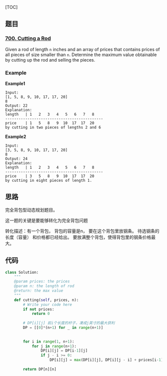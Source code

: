 [TOC]

## 题目

### [700. Cutting a Rod](https://www.lintcode.com/problem/cutting-a-rod/description)

Given a rod of length `n` inches and an array of prices that contains prices of all pieces of size smaller than `n`. Determine the maximum value obtainable by cutting up the rod and selling the pieces.

### Example

**Example1**

```
Input:
[1, 5, 8, 9, 10, 17, 17, 20]
8
Output: 22
Explanation:
length   | 1   2   3   4   5   6   7   8  
--------------------------------------------
price    | 1   5   8   9  10  17  17  20
by cutting in two pieces of lengths 2 and 6
```

**Example2**

```
Input:
[3, 5, 8, 9, 10, 17, 17, 20]
8
Output: 24
Explanation:
length   | 1   2   3   4   5   6   7   8  
--------------------------------------------
price    | 3   5   8   9  10  17  17  20
by cutting in eight pieces of length 1.
```

## 思路

完全背包型动态规划题目。

这一题的关键是要能够转化为完全背包问题

转化描述：有一个背包， 背包的容量是n， 要在这个背包里放钢条。 待选钢条的长度（容量） 和价格都已经给出。 要放满整个背包，使得背包里的钢条价格最大。

## 代码

```python
class Solution:
    """
    @param prices: the prices
    @param n: the length of rod
    @return: the max value
    """
    def cutting(self, prices, n):
        # Write your code here
        if not prices:
            return 0
        
        # DP[i][j] 前i个长度的杆子，凑成j英寸的最大获利
        DP = [[0]*(n+1) for _ in range(n+1)]
        
        
        for i in range(1, n+1):
            for j in range(n+1):
                DP[i][j] = DP[i-1][j]
                if j - i >= 0:
                    DP[i][j] = max(DP[i][j], DP[i][j - i] + prices[i-1])
                    
        return DP[n][n]
```

